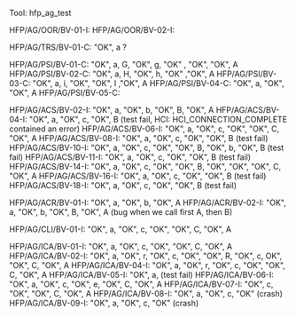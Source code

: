 Tool: hfp_ag_test

HFP/AG/OOR/BV-01-I: 
HFP/AG/OOR/BV-02-I: 

HFP/AG/TRS/BV-01-C: "OK", a ?

HFP/AG/PSI/BV-01-C: "OK", a, G, "OK", g, "OK" , "OK", "OK", A
HFP/AG/PSI/BV-02-C: "OK", a, H, "OK", h, "OK" ,"OK", A
HFP/AG/PSI/BV-03-C: "OK", a, i, "OK", "OK", I ,"OK", A
HFP/AG/PSI/BV-04-C: "OK", a, "OK", "OK", A
HFP/AG/PSI/BV-05-C:

HFP/AG/ACS/BV-02-I: "OK", a, "OK", b, "OK", B, "OK", A
HFP/AG/ACS/BV-04-I: "OK", a, "OK", c, "OK", B (test fail, HCI: HCI_CONNECTION_COMPLETE contained an error)
HFP/AG/ACS/BV-06-I: "OK", a, "OK", c, "OK", "OK", C, "OK", A
HFP/AG/ACS/BV-08-I: "OK", a, "OK", c, "OK", "OK", B (test fail)
HFP/AG/ACS/BV-10-I: "OK", a, "OK", c, "OK", "OK", B, "OK", b, "OK", B (test fail)
HFP/AG/ACS/BV-11-I: "OK", a, "OK", c, "OK", "OK", B (test fail)
HFP/AG/ACS/BV-14-I: "OK", a, "OK", c, "OK", "OK", B, "OK", "OK", "OK", C, "OK", A
HFP/AG/ACS/BV-16-I: "OK", a, "OK", c, "OK", "OK", B (test fail)
HFP/AG/ACS/BV-18-I: "OK", a, "OK", c, "OK", "OK", B (test fail)

HFP/AG/ACR/BV-01-I: "OK", a, "OK", b, "OK", A
HFP/AG/ACR/BV-02-I: "OK", a, "OK", b, "OK", B, "OK", A  (bug when we call first A, then B)

HFP/AG/CLI/BV-01-I: "OK", a, "OK", c, "OK", "OK", C, "OK", A

HFP/AG/ICA/BV-01-I: "OK", a, "OK", c, "OK", "OK", C, "OK", A
HFP/AG/ICA/BV-02-I: "OK", a, "OK", r, "OK", c, "OK", "OK", R, "OK", c, OK", "OK", C, "OK", A
HFP/AG/ICA/BV-04-I: "OK", a, "OK", r, "OK", c, "OK", "OK", C, "OK", A
HFP/AG/ICA/BV-05-I: "OK", a, (test fail)
HFP/AG/ICA/BV-06-I: "OK", a, "OK", c, "OK", e, "OK", C, "OK", A
HFP/AG/ICA/BV-07-I: "OK", c, "OK",  "OK", C, "OK", A
HFP/AG/ICA/BV-08-I: "OK", a, "OK", c, "OK" (crash)
HFP/AG/ICA/BV-09-I: "OK", a, "OK", c, "OK" (crash)


